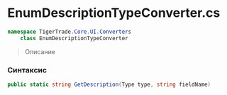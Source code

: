 
# EnumDescriptionTypeConverter.cs
```csharp
namespace TigerTrade.Core.UI.Converters  
    class EnumDescriptionTypeConverter
```

> Описание

### Синтаксис
```csharp
public static string GetDescription(Type type, string fieldName)
```
